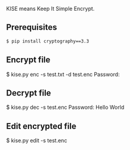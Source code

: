 KISE means Keep It Simple Encrypt.

## Prerequisites

```bash
$ pip install cryptography==3.3
```


## Encrypt file
$ kise.py enc -s test.txt -d test.enc
Password:

## Decrypt file
$ kise.py dec -s test.enc
Password:
Hello World

## Edit encrypted file
$ kise.py edit -s test.enc
